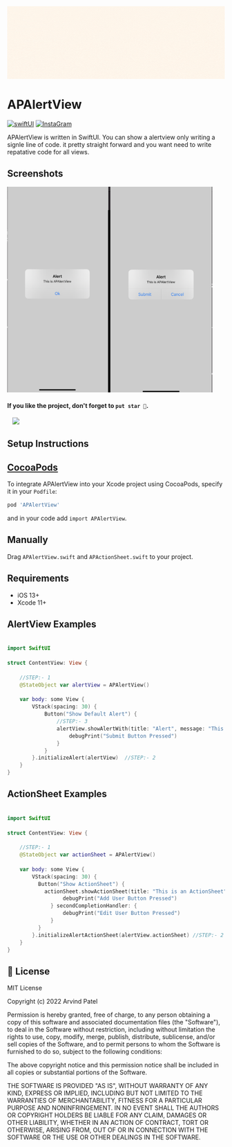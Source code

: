 <img src="https://github.com/Arvindcs/APAlertView/blob/main/images/banner.gif"></a>

APAlertView
=============

[![swiftUI](https://img.shields.io/badge/SWIFTUI-green)](https://developer.apple.com/documentation/swiftui)
[![InstaGram](https://img.shields.io/badge/Instagram-CodewithArvind-brightgreen)](https://www.instagram.com/codewitharvind)


APAlertView is written in SwiftUI. You can show a alertview only writing a signle line of code. it pretty straight forward and you want need to write repatative code for all views.

Screenshots
---------
<img src="https://github.com/Arvindcs/APAlertView/blob/main/images/screenshot.png" width="475" height="475"/>


#### If you like the project, don't forget to `put star 🌟`.

</a>&nbsp;&nbsp;&nbsp;<a href="https://paypal.me/arvindp07" target="_blank"><img src="https://img.shields.io/badge/Donate-informational?style=for-the-badge&logo=paypal&logoColor=white" ></a>

Setup Instructions
------------------
[CocoaPods](http://cocoapods.org)
------------------
To integrate APAlertView into your Xcode project using CocoaPods, specify it in your `Podfile`:
```ruby
pod 'APAlertView'
```
and in your code add `import APAlertView`.

## Manually

Drag `APAlertView.swift` and  `APActionSheet.swift` to your project.

## Requirements
* iOS 13+
* Xcode 11+

AlertView Examples
---------
```swift

import SwiftUI

struct ContentView: View {
    
    //STEP:- 1
    @StateObject var alertView = APAlertView()

    var body: some View {
        VStack(spacing: 30) {
            Button("Show Default Alert") {
                //STEP:- 3
                alertView.showAlertWith(title: "Alert", message: "This is APAlertView", buttonTitle: "Ok") {
                    debugPrint("Submit Button Pressed")
                }
            }
        }.initializeAlert(alertView)  //STEP:- 2
    }
}

```

ActionSheet Examples
---------
```swift

import SwiftUI

struct ContentView: View {
    
    //STEP:- 1
    @StateObject var actionSheet = APAlertView()

    var body: some View {
        VStack(spacing: 30) {
          Button("Show ActionSheet") {
            actionSheet.showActionSheet(title: "This is an ActionSheet", firstButtonTitle: "Add User", secondButtonTitle: "Edit User") {
                  debugPrint("Add User Button Pressed")
              } secondCompletionHandler: {
                  debugPrint("Edit User Button Pressed")
              }
          }
        }.initializeAlertActionSheet(alertView.actionSheet) //STEP:- 2
    }
}

```

## 📃 License

MIT License

Copyright (c) 2022 Arvind Patel

Permission is hereby granted, free of charge, to any person obtaining a copy
of this software and associated documentation files (the "Software"), to deal
in the Software without restriction, including without limitation the rights
to use, copy, modify, merge, publish, distribute, sublicense, and/or sell
copies of the Software, and to permit persons to whom the Software is
furnished to do so, subject to the following conditions:

The above copyright notice and this permission notice shall be included in all
copies or substantial portions of the Software.

THE SOFTWARE IS PROVIDED "AS IS", WITHOUT WARRANTY OF ANY KIND, EXPRESS OR
IMPLIED, INCLUDING BUT NOT LIMITED TO THE WARRANTIES OF MERCHANTABILITY,
FITNESS FOR A PARTICULAR PURPOSE AND NONINFRINGEMENT. IN NO EVENT SHALL THE
AUTHORS OR COPYRIGHT HOLDERS BE LIABLE FOR ANY CLAIM, DAMAGES OR OTHER
LIABILITY, WHETHER IN AN ACTION OF CONTRACT, TORT OR OTHERWISE, ARISING FROM,
OUT OF OR IN CONNECTION WITH THE SOFTWARE OR THE USE OR OTHER DEALINGS IN THE
SOFTWARE.
